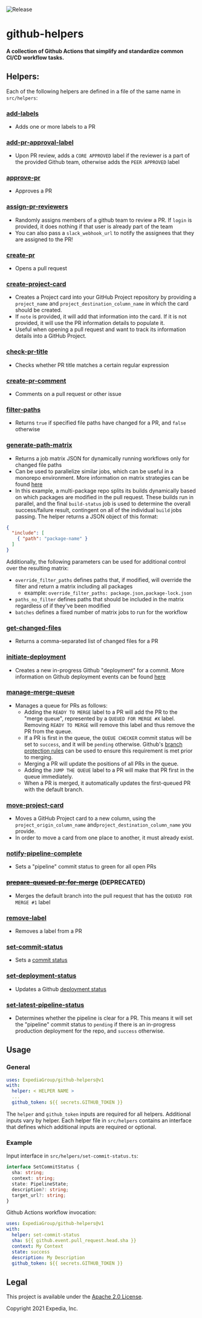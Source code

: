 ![Release](https://github.com/ExpediaGroup/github-helpers/workflows/Release/badge.svg)

# github-helpers
#### A collection of Github Actions that simplify and standardize common CI/CD workflow tasks.

## Helpers:
Each of the following helpers are defined in a file of the same name in `src/helpers`:

### [**add-labels**](.github/workflows/add-labels.yml)
  * Adds one or more labels to a PR
### [**add-pr-approval-label**](.github/workflows/add-pr-approval-label.yml)
  * Upon PR review, adds a `CORE APPROVED` label if the reviewer is a part of the provided Github team, otherwise adds the `PEER APPROVED` label
### [**approve-pr**](.github/workflows/approve-pr.yml)
* Approves a PR
### [**assign-pr-reviewers**](.github/workflows/assign-pr-reviewers.yml)
  * Randomly assigns members of a github team to review a PR. If `login` is provided, it does nothing if that user is already part of the team
  * You can also pass a `slack_webhook_url` to notify the assignees that they are assigned to the PR!
### [**create-pr**](.github/workflows/create-pr.yml)
  * Opens a pull request
### [**create-project-card**](.github/workflows/create-project-card.yml)
  * Creates a Project card into your GitHub Project repository by providing a `project_name` and `project_destination_column_name` in which the card should be created.
  * If `note` is provided, it will add that information into the card. If it is not provided, it will use the PR information details to populate it.
  * Useful when opening a pull request and want to track its information details into a GitHub Project.
### [**check-pr-title**](.github/workflows/check-pr-title.yml)
  * Checks whether PR title matches a certain regular expression
### [**create-pr-comment**](.github/workflows/create-pr-comment.yml)
  * Comments on a pull request or other issue
### [**filter-paths**](.github/workflows/filter-paths.yml)
  * Returns `true` if specified file paths have changed for a PR, and `false` otherwise
### [**generate-path-matrix**](.github/workflows/generate-path-matrix.yml)
  * Returns a job matrix JSON for dynamically running workflows only for changed file paths
  * Can be used to parallelize similar jobs, which can be useful in a monorepo environment. More information on matrix strategies can be found [here](https://docs.github.com/en/actions/learn-github-actions/workflow-syntax-for-github-actions#jobsjob_idstrategymatrix)
  * In this example, a multi-package repo splits its builds dynamically based on which packages are modified in the pull request. These builds run in parallel, and the final `build-status` job is used to determine the overall success/failure result, contingent on all of the individual `build` jobs passing. The helper returns a JSON object of this format:

```json
{
  "include": [
    { "path": "package-name" }
  ]
}
```

Additionally, the following parameters can be used for additional control over the resulting matrix:

* `override_filter_paths` defines paths that, if modified, will override the filter and return a matrix including all packages
  * example: `override_filter_paths: package.json,package-lock.json`
* `paths_no_filter` defines paths that should be included in the matrix regardless of if they've been modified
* `batches` defines a fixed number of matrix jobs to run for the workflow

### [**get-changed-files**](.github/workflows/get-changed-files.yml)
  * Returns a comma-separated list of changed files for a PR
### [**initiate-deployment**](.github/workflows/initiate-deployment.yml)
  * Creates a new in-progress Github "deployment" for a commit. More information on Github deployment events can be found [here](https://docs.github.com/en/rest/reference/repos#deployments)
### [**manage-merge-queue**](.github/workflows/manage-merge-queue.yml)
  * Manages a queue for PRs as follows:
    * Adding the `READY TO MERGE` label to a PR will add the PR to the "merge queue", represented by a `QUEUED FOR MERGE #X` label. Removing `READY TO MERGE` will remove this label and thus remove the PR from the queue.
    * If a PR is first in the queue, the `QUEUE CHECKER` commit status will be set to `success`, and it will be `pending` otherwise. Github's [branch protection rules](https://docs.github.com/en/repositories/configuring-branches-and-merges-in-your-repository/defining-the-mergeability-of-pull-requests/managing-a-branch-protection-rule) can be used to ensure this requirement is met prior to merging.
    * Merging a PR will update the positions of all PRs in the queue.
    * Adding the `JUMP THE QUEUE` label to a PR will make that PR first in the queue immediately.
    * When a PR is merged, it automatically updates the first-queued PR with the default branch.
### [**move-project-card**](.github/workflows/move-project-card.yml)
* Moves a GitHub Project card to a new column, using the `project_origin_column_name` and`project_destination_column_name` you provide.
* In order to move a card from one place to another, it must already exist.
### [**notify-pipeline-complete**](.github/workflows/notify-pipeline-complete.yml)
  * Sets a "pipeline" commit status to green for all open PRs
### [~~**prepare-queued-pr-for-merge**~~](.github/workflows/prepare-queued-pr-for-merge.yml) (DEPRECATED)
  * Merges the default branch into the pull request that has the `QUEUED FOR MERGE #1` label
### [**remove-label**](.github/workflows/remove-label.yml)
  * Removes a label from a PR
### [**set-commit-status**](.github/workflows/set-commit-status.yml)
  * Sets a [commit status](https://github.blog/2012-09-04-commit-status-api/)
### [**set-deployment-status**](.github/workflows/set-deployment-status.yml)
  * Updates a Github [deployment status](https://docs.github.com/en/rest/reference/repos#deployments)
### [**set-latest-pipeline-status**](.github/workflows/set-latest-pipeline-status.yml)
  * Determines whether the pipeline is clear for a PR. This means it will set the "pipeline" commit status to `pending` if there is an in-progress production deployment for the repo, and `success` otherwise.

## Usage
### General
```yaml
uses: ExpediaGroup/github-helpers@v1
with:
  helper: < HELPER NAME >
  ...
  github_token: ${{ secrets.GITHUB_TOKEN }}
```

The `helper` and `github_token` inputs are required for all helpers. Additional inputs vary by helper. Each helper file in `src/helpers` contains an interface that defines which additional inputs are required or optional.

### Example
Input interface in `src/helpers/set-commit-status.ts`:
```ts
interface SetCommitStatus {
  sha: string;
  context: string;
  state: PipelineState;
  description?: string;
  target_url?: string;
}
```
Github Actions workflow invocation:
```yaml
uses: ExpediaGroup/github-helpers@v1
with:
  helper: set-commit-status
  sha: ${{ github.event.pull_request.head.sha }}
  context: My Context
  state: success
  description: My Description
  github_token: ${{ secrets.GITHUB_TOKEN }}
```

## Legal

This project is available under the [Apache 2.0 License](http://www.apache.org/licenses/LICENSE-2.0.html).

Copyright 2021 Expedia, Inc.
